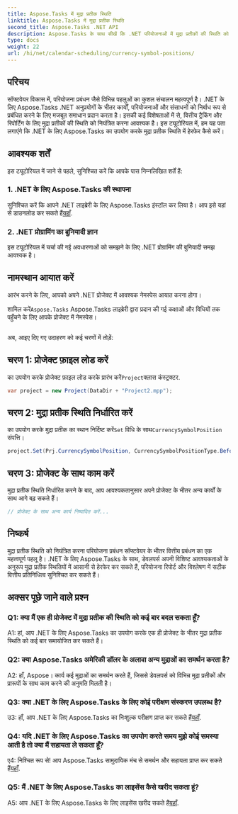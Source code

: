 ```yaml
---
title: Aspose.Tasks में मुद्रा प्रतीक स्थिति
linktitle: Aspose.Tasks में मुद्रा प्रतीक स्थिति
second_title: Aspose.Tasks .NET API
description: Aspose.Tasks के साथ सीखें कि .NET परियोजनाओं में मुद्रा प्रतीकों की स्थिति को आसानी से कैसे नियंत्रित किया जाए।
type: docs
weight: 22
url: /hi/net/calendar-scheduling/currency-symbol-positions/
---
```

## परिचय

सॉफ्टवेयर विकास में, परियोजना प्रबंधन जैसे विभिन्न पहलुओं का कुशल संचालन महत्वपूर्ण है। .NET के लिए Aspose.Tasks .NET अनुप्रयोगों के भीतर कार्यों, परियोजनाओं और संसाधनों को निर्बाध रूप से प्रबंधित करने के लिए मजबूत समाधान प्रदान करता है। इसकी कई विशेषताओं में से, वित्तीय ट्रैकिंग और रिपोर्टिंग के लिए मुद्रा प्रतीकों की स्थिति को नियंत्रित करना आवश्यक है। इस ट्यूटोरियल में, हम यह पता लगाएंगे कि .NET के लिए Aspose.Tasks का उपयोग करके मुद्रा प्रतीक स्थिति में हेरफेर कैसे करें।

## आवश्यक शर्तें

इस ट्यूटोरियल में जाने से पहले, सुनिश्चित करें कि आपके पास निम्नलिखित शर्तें हैं:

### 1. .NET के लिए Aspose.Tasks की स्थापना

 सुनिश्चित करें कि आपने .NET लाइब्रेरी के लिए Aspose.Tasks इंस्टॉल कर लिया है। आप इसे यहां से डाउनलोड कर सकते हैं[यहाँ](https://releases.aspose.com/tasks/net/).

### 2. .NET प्रोग्रामिंग का बुनियादी ज्ञान

इस ट्यूटोरियल में चर्चा की गई अवधारणाओं को समझने के लिए .NET प्रोग्रामिंग की बुनियादी समझ आवश्यक है।

## नामस्थान आयात करें

आरंभ करने के लिए, आपको अपने .NET प्रोजेक्ट में आवश्यक नेमस्पेस आयात करना होगा। 

 शामिल करें`Aspose.Tasks` Aspose.Tasks लाइब्रेरी द्वारा प्रदान की गई कक्षाओं और विधियों तक पहुँचने के लिए आपके प्रोजेक्ट में नेमस्पेस।

```csharp

```

अब, आइए दिए गए उदाहरण को कई चरणों में तोड़ें:

## चरण 1: प्रोजेक्ट फ़ाइल लोड करें

 का उपयोग करके प्रोजेक्ट फ़ाइल लोड करके प्रारंभ करें`Project`क्लास कंस्ट्रक्टर.

```csharp
var project = new Project(DataDir + "Project2.mpp");
```

## चरण 2: मुद्रा प्रतीक स्थिति निर्धारित करें

 का उपयोग करके मुद्रा प्रतीक का स्थान निर्दिष्ट करें`Set` विधि के साथ`CurrencySymbolPosition` संपत्ति।

```csharp
project.Set(Prj.CurrencySymbolPosition, CurrencySymbolPositionType.Before);
```

## चरण 3: प्रोजेक्ट के साथ काम करें

मुद्रा प्रतीक स्थिति निर्धारित करने के बाद, आप आवश्यकतानुसार अपने प्रोजेक्ट के भीतर अन्य कार्यों के साथ आगे बढ़ सकते हैं।

```csharp
// प्रोजेक्ट के साथ अन्य कार्य निष्पादित करें...
```

## निष्कर्ष

मुद्रा प्रतीक स्थिति को नियंत्रित करना परियोजना प्रबंधन सॉफ्टवेयर के भीतर वित्तीय प्रबंधन का एक महत्वपूर्ण पहलू है। .NET के लिए Aspose.Tasks के साथ, डेवलपर्स अपनी विशिष्ट आवश्यकताओं के अनुरूप मुद्रा प्रतीक स्थितियों में आसानी से हेरफेर कर सकते हैं, परियोजना रिपोर्ट और विश्लेषण में सटीक वित्तीय प्रतिनिधित्व सुनिश्चित कर सकते हैं।

## अक्सर पूछे जाने वाले प्रश्न

### Q1: क्या मैं एक ही प्रोजेक्ट में मुद्रा प्रतीक की स्थिति को कई बार बदल सकता हूँ?

A1: हां, आप .NET के लिए Aspose.Tasks का उपयोग करके एक ही प्रोजेक्ट के भीतर मुद्रा प्रतीक स्थिति को कई बार समायोजित कर सकते हैं।

### Q2: क्या Aspose.Tasks अमेरिकी डॉलर के अलावा अन्य मुद्राओं का समर्थन करता है?

A2: हाँ, Aspose। कार्य कई मुद्राओं का समर्थन करते हैं, जिससे डेवलपर्स को विभिन्न मुद्रा प्रतीकों और प्रारूपों के साथ काम करने की अनुमति मिलती है।

### Q3: क्या .NET के लिए Aspose.Tasks के लिए कोई परीक्षण संस्करण उपलब्ध है?

 उ3: हाँ, आप .NET के लिए Aspose.Tasks का निःशुल्क परीक्षण प्राप्त कर सकते हैं[यहाँ](https://releases.aspose.com/).

### Q4: यदि .NET के लिए Aspose.Tasks का उपयोग करते समय मुझे कोई समस्या आती है तो क्या मैं सहायता ले सकता हूँ?

 ए4: निश्चित रूप से! आप Aspose.Tasks सामुदायिक मंच से समर्थन और सहायता प्राप्त कर सकते हैं[यहाँ](https://forum.aspose.com/c/tasks/15).

### Q5: मैं .NET के लिए Aspose.Tasks का लाइसेंस कैसे खरीद सकता हूं?

 A5: आप .NET के लिए Aspose.Tasks के लिए लाइसेंस खरीद सकते हैं[यहाँ](https://purchase.aspose.com/buy).